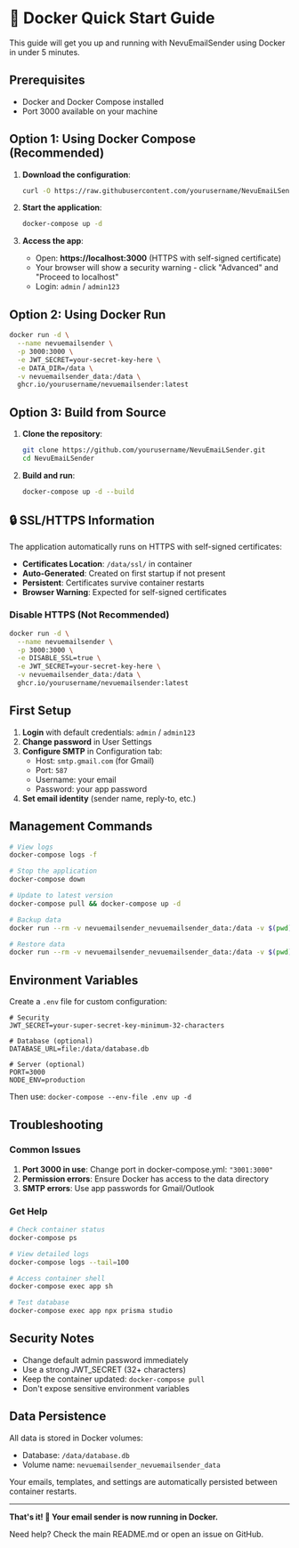 # 🐳 Docker Quick Start Guide

This guide will get you up and running with NevuEmailSender using Docker in under 5 minutes.

## Prerequisites

- Docker and Docker Compose installed
- Port 3000 available on your machine

## Option 1: Using Docker Compose (Recommended)

1. **Download the configuration**:
   ```bash
   curl -O https://raw.githubusercontent.com/yourusername/NevuEmaiLSender/main/docker-compose.yml
   ```

2. **Start the application**:
   ```bash
   docker-compose up -d
   ```

3. **Access the app**:
   - Open: **https://localhost:3000** (HTTPS with self-signed certificate)
   - Your browser will show a security warning - click "Advanced" and "Proceed to localhost"
   - Login: `admin` / `admin123`

## Option 2: Using Docker Run

```bash
docker run -d \
  --name nevuemailsender \
  -p 3000:3000 \
  -e JWT_SECRET=your-secret-key-here \
  -e DATA_DIR=/data \
  -v nevuemailsender_data:/data \
  ghcr.io/yourusername/nevuemailsender:latest
```

## Option 3: Build from Source

1. **Clone the repository**:
   ```bash
   git clone https://github.com/yourusername/NevuEmaiLSender.git
   cd NevuEmaiLSender
   ```

2. **Build and run**:
   ```bash
   docker-compose up -d --build
   ```

## 🔒 SSL/HTTPS Information

The application automatically runs on HTTPS with self-signed certificates:

- **Certificates Location**: `/data/ssl/` in container
- **Auto-Generated**: Created on first startup if not present
- **Persistent**: Certificates survive container restarts
- **Browser Warning**: Expected for self-signed certificates

### Disable HTTPS (Not Recommended)
```bash
docker run -d \
  --name nevuemailsender \
  -p 3000:3000 \
  -e DISABLE_SSL=true \
  -e JWT_SECRET=your-secret-key-here \
  -v nevuemailsender_data:/data \
  ghcr.io/yourusername/nevuemailsender:latest
```

## First Setup

1. **Login** with default credentials: `admin` / `admin123`
2. **Change password** in User Settings
3. **Configure SMTP** in Configuration tab:
   - Host: `smtp.gmail.com` (for Gmail)
   - Port: `587`
   - Username: your email
   - Password: your app password
4. **Set email identity** (sender name, reply-to, etc.)

## Management Commands

```bash
# View logs
docker-compose logs -f

# Stop the application
docker-compose down

# Update to latest version
docker-compose pull && docker-compose up -d

# Backup data
docker run --rm -v nevuemailsender_nevuemailsender_data:/data -v $(pwd):/backup busybox tar czf /backup/backup.tar.gz /data

# Restore data
docker run --rm -v nevuemailsender_nevuemailsender_data:/data -v $(pwd):/backup busybox tar xzf /backup/backup.tar.gz -C /
```

## Environment Variables

Create a `.env` file for custom configuration:

```env
# Security
JWT_SECRET=your-super-secret-key-minimum-32-characters

# Database (optional)
DATABASE_URL=file:/data/database.db

# Server (optional)
PORT=3000
NODE_ENV=production
```

Then use: `docker-compose --env-file .env up -d`

## Troubleshooting

### Common Issues

1. **Port 3000 in use**: Change port in docker-compose.yml: `"3001:3000"`
2. **Permission errors**: Ensure Docker has access to the data directory
3. **SMTP errors**: Use app passwords for Gmail/Outlook

### Get Help

```bash
# Check container status
docker-compose ps

# View detailed logs
docker-compose logs --tail=100

# Access container shell
docker-compose exec app sh

# Test database
docker-compose exec app npx prisma studio
```

## Security Notes

- Change default admin password immediately
- Use a strong JWT_SECRET (32+ characters)
- Keep the container updated: `docker-compose pull`
- Don't expose sensitive environment variables

## Data Persistence

All data is stored in Docker volumes:
- Database: `/data/database.db`
- Volume name: `nevuemailsender_nevuemailsender_data`

Your emails, templates, and settings are automatically persisted between container restarts.

---

**That's it! 🚀 Your email sender is now running in Docker.**

Need help? Check the main README.md or open an issue on GitHub.
